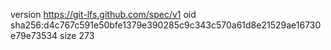 version https://git-lfs.github.com/spec/v1
oid sha256:d4c767c591e50bfe1379e390285c9c343c570a61d8e21529ae16730e79e73534
size 273
